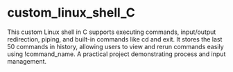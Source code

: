 # custom_linux_shell_C
This custom Linux shell in C supports executing commands, input/output redirection, piping, and built-in commands like cd and exit. It stores the last 50 commands in history, allowing users to view and rerun commands easily using !command_name. A practical project demonstrating process and input management.
